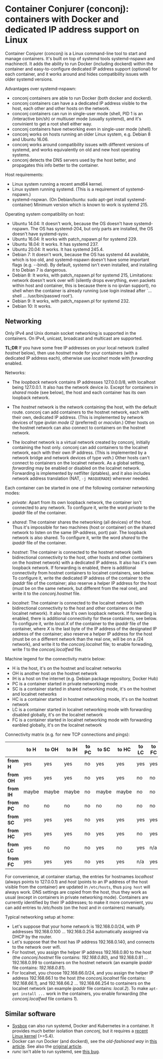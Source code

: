 # Container Conjurer (conconj): containers with Docker and dedicated IP address support on Linux

Container Conjurer (conconj) is a Linux command-line tool to start and manage containers. It's built on top of systemd tools systemd-nspawn and machinectl. It adds the ability to run Docker (including dockerd) within the container and easy-to-configure dedicated IP address support (optional) for each container, and it works around and hides compatibility issues with older systemd versions.

Advantages over systemd-nspawn:

* conconj containers are able to run Docker (both docker and dockerd).
* conconj containers can have a a dedicated IP address visible to the host, each other and other hosts on the network.
* conconj containers can run in single-user mode (shell, PID 1 is an /interactive bin/sh) or multiuser mode (usually systemd), and it's convinient to get a root shell either way.
* conconj containers have networking even in single-user mode (shell).
* conconj works on hosts running an older Linux system, e.g. Debian 8 and Ubuntu 16.06.
* conconj works around compatibility issues with different versions of systemd, and works equivalently on old and new host operating systems.
* conconj detects the DNS servers used by the host better, and propagates this info better to the container.

Host requirements:

* Linux system running a recent amd64 kernel.
* Linux system running systemd. (This is a requirement of systemd-nspawn.)
* systemd-nspwan. (On Debian/buntu: sudo apt-get install systemd-container) Minimum version which is known to work is systemd 215.

Operating system compatibility on host:

* Ubuntu 14.04: It doesn't work, because the OS doesn't have systemd-nspawn. The OS has systemd-204, but only parts are installed, the OS doesn't have systemd-sysv.
* Ubuntu 16.04: It works with patch_nspawn.pl for systemd 229.
* Ubuntu 18.04: It works. It has systemd 237.
* Ubuntu 20.04: It works. It has systemd 245.4.
* Debian 7: It doesn't work, because the OS has systemd 44 available, which is too old, and systemd-nspawn doesn't have some important flags (e.g. --bind). By default, systemd isn't even installed, and installing it to Debian 7 is dangerous.
* Debian 8: It works, with patch_nspawn.pl for systemd 215, Limitations: network doesn't work over wifi (silently drops everything, even packets within host and container, this is because there is no ipvlan support), no shell when the container is already running (use login instead after `... shell ... /usr/bin/passwd root').
* Debian 9: It works, with patch_nspawn.pl for systemd 232.
* Debian 10: It works.

## Networking

Only IPv4 and Unix domain socket networking is supported in the containers. On IPv4, unicast, broadcast and multicast are supported.

**TL;DR** If you have some free IP addresses on your local network (called *hostnet* below), then use *hostnet* mode for your containers (with a dedicated IP address each), otherwise use *localnet* mode with *forwarding* enabled.

Networks:

* The *loopback* network contains IP addresses 127.0.0.0/8, with localhost being 127.0.0.1. It also has the network device *lo*. Except for containers in *shared* mode (see below), the host and each container has its own loopback network.

* The *hostnet* network is the network containing the host, with the default route. conconj can add containers to the hostnet network, each with their own, dedicated IP address. (This is implemented by network devices of type *ipvlan mode l2* (preferred) or *macvlan*.) Other hosts on the hostnet network can also connect to containers on the hostnet network.

* The *localnet* network is a virtual network created by conconj, initially containing the host only. conconj can add containers to the localnet network, each with their own IP address. (This is implemented by a network bridge and network devices of type *veth*.) Other hosts can't connect to containers on the localnet network. As a global setting, *forwarding* may be enabled or disabled on the localnet network. Forwarding is implemented by netfilter (iptables), and it also includes network address translation (NAT, `-j MASQUERADE`) wherever needed.

Each container can be started in one of the following container networking modes:

* *private*: Apart from its own loopback network, the container isn't connected to any network. To configure it, write the word *private* to the *ipaddr* file of the container.

* *shared*: The container shares the networking (all devices) of the host. Thus it's impossible for two machines (host or container) on the shared network to listen on the same (IP-address, port) pair. The loopback network is also shared. To configure it, write the word *shared* to the *ipaddr* file of the container.

* *hostnet*: The container is connected to the hostnet network (with bidirectional connectivity to the host, other hosts and other containers on the hostnet network) with a dedicated IP address. It also has it's own loopback network. If forwarding is enabled, there is additional connectivity from hostnet containers to localnet containers, see below. To configure it, write the dedicated IP address of the container to the *ipaddr* file of the container; also reserve a helper IP address for the host (must be on the same network, but different from the real one), and write it to the *conconj.hostnet* file.

* *localnet*: The container is connected to the localnet network (with bidirectional connectivity to the host and other containers on the localnet network). It also has it's own loopback network. If forwarding is enabled, there is additional connectivity for these containers, see below. To configure it, write *local.X* of the container to the *ipaddr* file of the container, where *X* is the last byte of the IP address of the designated IP address of the container; also reserve a helper IP address for the host (must be on a different network than the real one, will be on a /24 network), and write it to the *conconj.localnet* file; to enable forwading, write *1* to the *conconj.localfwd* file.

Machine legend for the connectivity matrix below:

* H is the host, it's on the hostnet and localnet networks
* OH is another host on the hostnet network
* IH is a host on the internet (e.g. Debian package repository, Docker Hub)
* PC is a container started in private networking mode
* SC is a container started in shared networking mode, it's on the hostnet and localnet networks
* HC is a container started in hostnet networking mode, it's on the hostnet network
* LC is a container started in localnet networking mode with forwarding disabled globally, it's on the localnet network
* FC is a container started in localnet networking mode with forwarding eanbled globally, it's on the localnet network

Connectivity matrix (e.g. for new TCP connections and pings):

|             | to H  | to OH | to IH | to PC | to SC | to HC | to LC | to FC |
| ----------- | ----- | ----- | ----- | ----- | ----- | ----- | ----- | ----- |
| **from H**  | yes   | yes   | yes   | no    | yes   | yes   | yes   | yes   |
| **from OH** | yes   | yes   | yes   | no    | yes   | yes   | no    | no    |
| **from IH** | maybe | maybe | maybe | no    | maybe | maybe | no    | no    |
| **from PC** | no    | no    | no    | no    | no    | no    | no    | no    |
| **from SC** | yes   | yes   | yes   | no    | yes   | yes   | yes   | yes   |
| **from HC** | yes   | yes   | yes   | no    | yes   | yes   | no    | yes   |
| **from LC** | yes   | no    | no    | no    | yes   | no    | yes   | n/a   |
| **from FC** | yes   | yes   | yes   | no    | yes   | yes   | n/a   | yes   |

For convenience, at container startup, the entries for hostnames *localhost* (always points to 127.0.0.1) and *host* (points to an IP address of the host visible from the container) are updated in `/etc/hosts`, thus `ping host` will always work. DNS settings are copied from the host, thus they work as usual (except in containers in private networking mode). Containers are currently identified by their IP addresses; to make it more convenient, you can add entries to */etc/hosts* (on the host and in containers) manually.

Typical networking setup at home:

* Let's suppose that your home network is 192.168.0.0/24, with IP addresses 192.168.0.100 ... 192.168.0.254 automatically assigned via DHCP by the router.
* Let's suppose that the host has IP address 192.168.0.140, and connects to the network over wifi.
* For hostnet, you assign the helper IP address 192.168.0.80 to the host (the *conconj.hostnet* file contains: *192.168.0.80*), and 192.168.0.81 ... 192.168.0.99 to containers on the hostnet network (an example *ipaddr* file contains: *192.168.0.81*).
* For localnet, you choose 192.168.66.0/24, and you assign the helper IP address 192.168.66.1 to the host (the *conconj.localnet* file contains: *192.168.66.1*), and 192.168.66.2 ... 192.168.66.254 to containers on the localnet network (an example *ipaddr* file contains: *local.2*). To make `apt-get install ...` work in the containers, you enable forwarding (the *conconj.localfwd* file contains *1*).

## Similar software

* [Sysbox](https://github.com/nestybox/sysbox) can also run systemd, Docker and Kubernetes in a container. It provides much better isolation than *conconj*, but it requires a [recent Linux kernel](https://github.com/nestybox/sysbox/blob/master/docs/distro-compat.md) (>=5.4).
* Docker can run Docker (and dockerd), see the *old-fashioned way* in [this article](https://medium.com/faun/docker-in-docker-the-real-one-e54133639c55). See also the [original article](https://jpetazzo.github.io/2015/09/03/do-not-use-docker-in-docker-for-ci/).
* *runc* isn't able to run systemd, see [this bug](https://github.com/opencontainers/runc/issues/2703).
